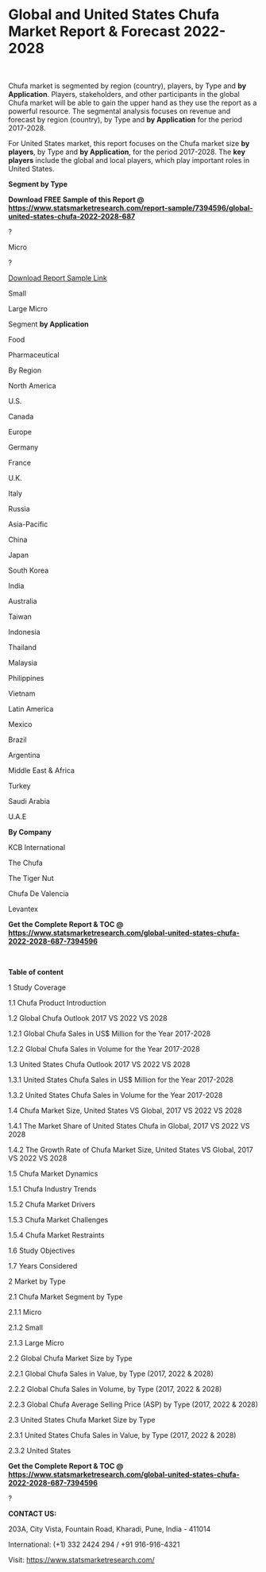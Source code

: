 <h1>Global and United States Chufa Market Report & Forecast 2022-2028</h1><br/><p>Chufa market is segmented by region (country), players, by Type and <strong>by Application</strong>. Players, stakeholders, and other participants in the global Chufa market will be able to gain the upper hand as they use the report as a powerful resource. The segmental analysis focuses on revenue and forecast by region (country), by Type and <strong>by Application</strong> for the period 2017-2028.</p>
 
 
 
 <p>For United States market, this report focuses on the Chufa market size <strong>by players</strong>, by Type and <strong>by Application</strong>, for the period 2017-2028. The <strong>key players</strong> include the global and local players, which play important roles in United States.</p>
 
 
 
 <p><strong>Segment by Type</strong></p>
 
 
 
 <div><b>Download FREE Sample of this Report @ <a href="https://www.statsmarketresearch.com/download-free-sample/7394596/global-united-states-chufa-2022-2028-687">https://www.statsmarketresearch.com/report-sample/7394596/global-united-states-chufa-2022-2028-687</a></b></div>
 
 
 
 <p>? </p>
 
 
 
 <p>Micro</p>
 
 
 
 <p>? </p>
 
 
 
 <p><a href="https://www.statsmarketresearch.com/download-free-sample/7394596/global-united-states-chufa-2022-2028-687">Download Report Sample Link</a></p>
 
 
 
 <p>Small</p>
 
 
 
 <p>Large Micro</p>
 
 
 
 <p>Segment <strong>by Application</strong></p>
 
 
 
 <p>Food</p>
 
 
 
 <p>Pharmaceutical</p>
 
 
 
 <p>By Region</p>
 
 
 
 <p>North America</p>
 
 
 
 <p>U.S.</p>
 
 
 
 <p>Canada</p>
 
 
 
 <p>Europe</p>
 
 
 
 <p>Germany</p>
 
 
 
 <p>France</p>
 
 
 
 <p>U.K.</p>
 
 
 
 <p>Italy</p>
 
 
 
 <p>Russia</p>
 
 
 
 <p>Asia-Pacific</p>
 
 
 
 <p>China</p>
 
 
 
 <p>Japan</p>
 
 
 
 <p>South Korea</p>
 
 
 
 <p>India</p>
 
 
 
 <p>Australia</p>
 
 
 
 <p>Taiwan</p>
 
 
 
 <p>Indonesia</p>
 
 
 
 <p>Thailand</p>
 
 
 
 <p>Malaysia</p>
 
 
 
 <p>Philippines</p>
 
 
 
 <p>Vietnam</p>
 
 
 
 <p>Latin America</p>
 
 
 
 <p>Mexico</p>
 
 
 
 <p>Brazil</p>
 
 
 
 <p>Argentina</p>
 
 
 
 <p>Middle East & Africa</p>
 
 
 
 <p>Turkey</p>
 
 
 
 <p>Saudi Arabia</p>
 
 
 
 <p>U.A.E</p>
 
 
 
 <p><strong>By Company</strong></p>
 
 
 
 <p>KCB International</p>
 
 
 
 <p>The Chufa</p>
 
 
 
 <p>The Tiger Nut</p>
 
 
 
 <p>Chufa De Valencia</p>
 
 
 
 <p>Levantex</p>
 
 
 
 <div><b>Get the Complete Report & TOC @ <a href="https://www.statsmarketresearch.com/global-united-states-chufa-2022-2028-687-7394596">https://www.statsmarketresearch.com/global-united-states-chufa-2022-2028-687-7394596</a></b></div>
 
 
 
 <p><br />
 
 <b>Table of content</b></p>
 
 
 
 <p>1 Study Coverage<br />
 
 1.1 Chufa Product Introduction<br />
 
 1.2 Global Chufa Outlook 2017 VS 2022 VS 2028<br />
 
 1.2.1 Global Chufa Sales in US$ Million for the Year 2017-2028<br />
 
 1.2.2 Global Chufa Sales in Volume for the Year 2017-2028<br />
 
 1.3 United States Chufa Outlook 2017 VS 2022 VS 2028<br />
 
 1.3.1 United States Chufa Sales in US$ Million for the Year 2017-2028<br />
 
 1.3.2 United States Chufa Sales in Volume for the Year 2017-2028<br />
 
 1.4 Chufa Market Size, United States VS Global, 2017 VS 2022 VS 2028<br />
 
 1.4.1 The Market Share of United States Chufa in Global, 2017 VS 2022 VS 2028<br />
 
 1.4.2 The Growth Rate of Chufa Market Size, United States VS Global, 2017 VS 2022 VS 2028<br />
 
 1.5 Chufa Market Dynamics<br />
 
 1.5.1 Chufa Industry Trends<br />
 
 1.5.2 Chufa Market Drivers<br />
 
 1.5.3 Chufa Market Challenges<br />
 
 1.5.4 Chufa Market Restraints<br />
 
 1.6 Study Objectives<br />
 
 1.7 Years Considered<br />
 
 2 Market by Type<br />
 
 2.1 Chufa Market Segment by Type<br />
 
 2.1.1 Micro<br />
 
 2.1.2 Small<br />
 
 2.1.3 Large Micro<br />
 
 2.2 Global Chufa Market Size by Type<br />
 
 2.2.1 Global Chufa Sales in Value, by Type (2017, 2022 & 2028)<br />
 
 2.2.2 Global Chufa Sales in Volume, by Type (2017, 2022 & 2028)<br />
 
 2.2.3 Global Chufa Average Selling Price (ASP) by Type (2017, 2022 & 2028)<br />
 
 2.3 United States Chufa Market Size by Type<br />
 
 2.3.1 United States Chufa Sales in Value, by Type (2017, 2022 & 2028)<br />
 
 2.3.2 United States</p>
 
 
 
 <div><b>Get the Complete Report & TOC @ <a href="https://www.statsmarketresearch.com/global-united-states-chufa-2022-2028-687-7394596">https://www.statsmarketresearch.com/global-united-states-chufa-2022-2028-687-7394596</a></b></div>
 
 
 
 <p>? </p>
 
 
 
 <p><b>CONTACT US:</b><br />
 
 203A, City Vista, Fountain Road, Kharadi, Pune, India - 411014<br />
 
 International: (+1) 332 2424 294 / +91 916-916-4321<br />
 
 Visit: <a href="https://www.statsmarketresearch.com/">https://www.statsmarketresearch.com/</a></p>
